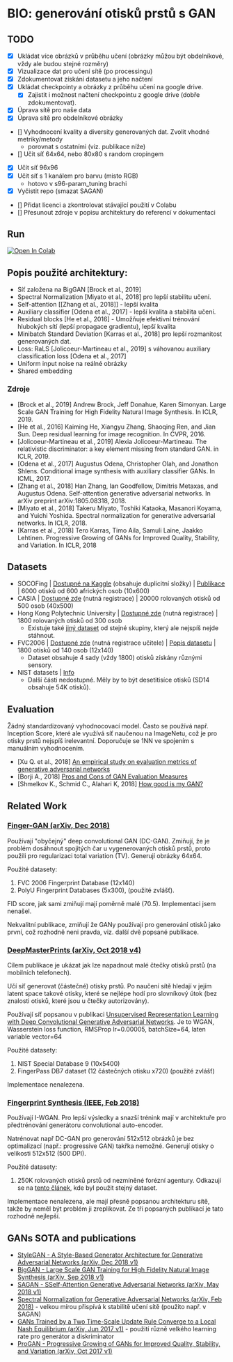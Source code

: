# BIO: generování otisků prstů s GAN

## TODO
- [x] Ukládat více obrázků v průběhu učení (obrázky můžou být obdelníkové, vždy ale budou stejné rozměry)
- [x] Vizualizace dat pro učení sítě (po processingu)
- [x] Zdokumentovat získání datasetu a jeho načtení
- [x] Ukládat checkpointy a obrázky z průběhu učení na google drive. 
    - [x] Zajistit i možnost načtení checkpointu z google drive (dobře zdokumentovat). 
- [x] Úprava sítě pro naše data
- [x] Úprava sítě pro obdelníkové obrázky
- [] Vyhodnocení kvality a diversity generovaných dat. Zvolit vhodné metriky/metody
    - porovnat s ostatními (viz. publikace níže)
- [] Učit síť 64x64, nebo 80x80 s random cropingem
- [x] Učit síť 96x96 
- [x] Učit síť s 1 kanálem pro barvu (misto RGB) 
    - hotovo v s96-param_tuning brachi
- [x] Vyčistit repo (smazat SAGAN) 
- [] Přidat licenci a zkontrolovat stávající použití v Colabu
- [] Přesunout zdroje v popisu architektury do referencí v dokumentaci

## Run
[![Open In Colab](https://colab.research.google.com/assets/colab-badge.svg)](https://colab.research.google.com/github/Luksalos/BIO-fingerprint-GAN/blob/master/fingerprint_BigGAN.ipynb)

## Popis použité architektury:
- Síť založena na BigGAN [Brock et al., 2019]
- Spectral Normalization [Miyato et al., 2018] pro lepší stabilitu učení.
- Self-attention [[Zhang et al., 2018]] - lepší kvalita
- Auxiliary classifier [Odena et al., 2017] - lepší kvalita a stabilita učení.
- Residual blocks [He et al., 2016] - Umožňuje efektivní trénování hlubokých sítí (lepší propagace gradientu), lepší kvalita
- Minibatch Standard Deviation [Karras et al., 2018] pro lepší rozmanitost generovaných dat.
- Loss: RaLS [Jolicoeur-Martineau et al., 2019] s váhovanou auxiliary classification loss [Odena et al., 2017]
- Uniform input noise na reálné obrázky
- Shared embedding 

### Zdroje
- [Brock et al., 2019] Andrew Brock, Jeff Donahue, Karen Simonyan. Large Scale GAN Training for High Fidelity Natural 
Image Synthesis. In ICLR, 2019.
- [He et al., 2016] Kaiming He, Xiangyu Zhang, Shaoqing Ren, and Jian Sun. Deep residual learning 
for image recognition. In CVPR, 2016.
- [Jolicoeur-Martineau et al., 2019] Alexia Jolicoeur-Martineau. The relativistic discriminator: a key element missing 
from standard GAN. in ICLR, 2019.
- [Odena et al., 2017] Augustus Odena, Christopher Olah, and Jonathon Shlens. Conditional image synthesis 
with auxiliary classifier GANs. In ICML, 2017.
- [Zhang et al., 2018] Han Zhang, Ian Goodfellow, Dimitris Metaxas, and Augustus Odena. Self-attention generative
adversarial networks. In arXiv preprint arXiv:1805.08318, 2018.
- [Miyato et al., 2018] Takeru Miyato, Toshiki Kataoka, Masanori Koyama, and Yuichi Yoshida. Spectral normalization
for generative adversarial networks. In ICLR, 2018.
- [Karras et al., 2018] Tero Karras, Timo Aila, Samuli Laine, Jaakko Lehtinen. Progressive Growing of GANs for 
Improved Quality, Stability, and Variation. In ICLR, 2018

## Datasets

- SOCOFing | [Dostupné na Kaggle](https://www.kaggle.com/ruizgara/socofing) (obsahuje duplicitní složky) | [Publikace](https://arxiv.org/pdf/1807.10609.pdf) | 6000 otisků od 600 afrických osob (10x600)
- CASIA | [Dostupné zde](http://www.idealtest.org/dbDetailForUser.do?id=7) (nutná registrace) | 20000 rolovaných otisků od 500 osob (40x500)
- Hong Kong Polytechnic University | [Dostupné zde](http://www4.comp.polyu.edu.hk/~csajaykr/fingerprint.htm) (nutná registrace) | 1800 rolovaných otisků od 300 osob
  - Existuje také [jiný dataset](http://www4.comp.polyu.edu.hk/~biometrics/HRF/HRF_old.htm) od stejné skupiny, který ale nejspíš nejde stáhnout.
- FVC2006 | [Dostupné zde](http://atvs.ii.uam.es/atvs/fvc2006.html) (nutná registrace učitele) | [Popis datasetu](http://bias.csr.unibo.it/fvc2006/databases.asp) | 1800 otisků od 140 osob (12x140)
  - Dataset obsahuje 4 sady (vždy 1800) otisků získány různými sensory.
- NIST datasets | [Info](https://www.nist.gov/itl/iad/image-group/resources/biometric-special-databases-and-software)
  - Další části nedostupné. Měly by to být desetitisíce otisků (SD14 obsahuje 54K otisků).

## Evaluation

Žádný standardizovaný vyhodnocovací model. Často se používá např. Inception Score, které ale využívá síť naučenou na ImageNetu, což je pro otisky prstů nejspíš irelevantní. Doporučuje se 1NN ve spojením s manuálním vyhodnocením.

- [Xu Q. et al., 2018] [An empirical study on evaluation metrics of generative adversarial networks](https://arxiv.org/pdf/1806.07755.pdf)
- [Borji A., 2018] [Pros and Cons of GAN Evaluation Measures](https://arxiv.org/pdf/1802.03446.pdf)
- [Shmelkov K., Schmid C., Alahari K, 2018] [How good is my GAN?](https://hal.inria.fr/hal-01850447/document)

## Related Work

### [Finger-GAN (arXiv, Dec 2018)](https://arxiv.org/abs/1812.10482)
Používají "obyčejný" deep convolutional GAN (DC-GAN).
Zmiňují, že je problém dosáhnout spojitých čar u vygenerovaných otisků prstů, proto použili pro regularizaci total variation (TV).
Generují obrázky 64x64.

Použité datasety:
1. FVC 2006 Fingerprint Database (12x140)
2. PolyU Fingerprint Databases (5x300), (použité zvlášť).  

FID score, jak sami zmiňují mají poměrně malé (70.5).
Implementaci jsem nenašel.

Nekvalitní publikace, zmiňují že GANy používají pro generování otisků jako první, což rozhodně neni pravda, viz. další dvě popsané publikace.

### [DeepMasterPrints (arXiv, Oct 2018 v4)](https://arxiv.org/abs/1705.07386)  
Cílem publikace je ukázat jak lze napadnout malé čtečky otisků prstů (na mobilních telefonech).

Učí síť generovat (částečné) otisky prstů. Po naučení sítě hledají v jejím latent space takové otisky, které 
se nejlépe hodí pro slovníkový útok (bez znalosti otisků, které jsou u čtečky autorizovány).

Používají síť popsanou v publikaci [Unsupervised Representation Learning with Deep Convolutional Generative Adversarial Networks](https://arxiv.org/abs/1511.06434). Je to WGAN, Wasserstein loss function, RMSProp lr=0.00005, batchSize=64, laten variable vector=64

Použité datasety:
1. NIST Special Database 9 (10x5400)  
2. FingerPass DB7 dataset (12 částečných otisku x720) (použité zvlášť)  

Implementace nenalezena.
    
### [Fingerprint Synthesis (IEEE, Feb 2018)](https://ieeexplore.ieee.org/document/8411200)
 Používají I-WGAN. Pro lepší výsledky a snazší trénink mají v architektuře pro předtrénování generátoru convolutional auto-encoder.

Natrénovat např DC-GAN pro generování 512x512 obrázků je bez optimalizací (např.: progressive GAN) takřka nemožné.
Generují otisky o velikosti 512x512 (500 DPI). 
    
Použité datasety:
1. 250K rolovaných otisků prstů od nezmíněné forézní agentury. Odkazují se na [tento článek](https://ieeexplore.ieee.org/document/8272728), kde byl použit stejný dataset.

Implementace nenalezena, ale mají přesně popsanou architekturu sítě, takže by neměl být problém ji zreplikovat.
Ze tří popsaných publikací je tato rozhodně nejlepší.

## GANs SOTA and publications
- [StyleGAN - A Style-Based Generator Architecture for Generative Adversarial Networks (arXiv, Dec 2018 v1)](https://arxiv.org/abs/1812.04948)
- [BigGAN - Large Scale GAN Training for High Fidelity Natural Image Synthesis (arXiv, Sep 2018 v1)](https://arxiv.org/abs/1809.11096)
- [SAGAN - SSelf-Attention Generative Adversarial Networks (arXiv, May 2018 v1)](https://arxiv.org/abs/1805.08318)
- [Spectral Normalization for Generative Adversarial Networks (arXiv, Feb 2018)](https://arxiv.org/abs/1802.05957) - velkou mírou přispívá k stabilitě učení sítě (použito např. v SAGAN)
- [GANs Trained by a Two Time-Scale Update Rule Converge to a Local Nash Equilibrium (arXiv, Jun 2017 v1)](https://arxiv.org/abs/1706.08500) - použití různě velkého learning rate pro generátor a diskriminator
- [ProGAN - Progressive Growing of GANs for Improved Quality, Stability, and Variation (arXiv, Oct 2017 v1)](https://arxiv.org/abs/1710.10196)
